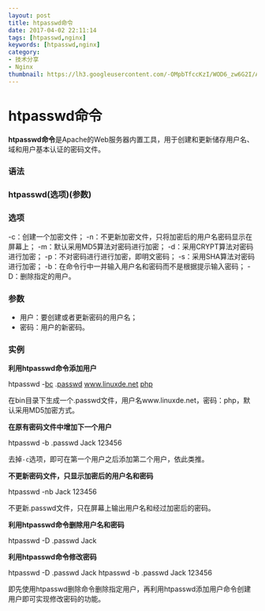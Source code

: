```yaml
---
layout: post
title: htpasswd命令
date: 2017-04-02 22:11:14
tags: [htpasswd,nginx]
keywords: [htpasswd,nginx]
category: 
- 技术分享
- Nginx
thumbnail: https://lh3.googleusercontent.com/-OMpbTfccKzI/WOD6_zw6G2I/AAAAAAAAB6E/VwOBAQ0IJDA/s0/2017-04-02_22-22-06.png
---
```


# htpasswd命令

**htpasswd命令**是Apache的Web服务器内置工具，用于创建和更新储存用户名、域和用户基本认证的密码文件。

### 语法

### htpasswd(选项)(参数)

### 选项

-c：创建一个加密文件；
-n：不更新加密文件，只将加密后的用户名密码显示在屏幕上；
-m：默认采用MD5算法对密码进行加密；
-d：采用CRYPT算法对密码进行加密；
-p：不对密码进行进行加密，即明文密码；
-s：采用SHA算法对密码进行加密；
-b：在命令行中一并输入用户名和密码而不是根据提示输入密码；
-D：删除指定的用户。

### 参数

* 用户：要创建或者更新密码的用户名；
* 密码：用户的新密码。

### 实例

**利用htpasswd命令添加用户**

htpasswd -[bc](http://man.linuxde.net/bc "bc命令") .[passwd](http://man.linuxde.net/passwd "passwd命令") www.linuxde.net [php](http://man.linuxde.net/php "php命令")

在bin目录下生成一个.passwd文件，用户名www.linuxde.net，密码：php，默认采用MD5加密方式。

**在原有密码文件中增加下一个用户**

htpasswd -b .passwd Jack 123456

去掉`-c`选项，即可在第一个用户之后添加第二个用户，依此类推。

**不更新密码文件，只显示加密后的用户名和密码**

htpasswd -nb Jack 123456

不更新.passwd文件，只在屏幕上输出用户名和经过加密后的密码。

**利用htpasswd命令删除用户名和密码**

htpasswd -D .passwd Jack

**利用htpasswd命令修改密码**

htpasswd -D .passwd Jack
htpasswd -b .passwd Jack 123456

即先使用htpasswd删除命令删除指定用户，再利用htpasswd添加用户命令创建用户即可实现修改密码的功能。



